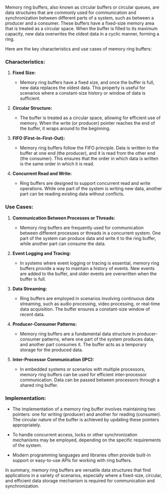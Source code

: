 Memory ring buffers, also known as circular buffers or circular queues, are data structures that are commonly used for communication and synchronization between different parts of a system, such as between a producer and a consumer. These buffers have a fixed-size memory area that is treated as a circular space. When the buffer is filled to its maximum capacity, new data overwrites the oldest data in a cyclic manner, forming a ring.

Here are the key characteristics and use cases of memory ring buffers:

### Characteristics:

1. **Fixed Size:**
   - Memory ring buffers have a fixed size, and once the buffer is full, new data replaces the oldest data. This property is useful for scenarios where a constant-size history or window of data is sufficient.

2. **Circular Structure:**
   - The buffer is treated as a circular space, allowing for efficient use of memory. When the write (or producer) pointer reaches the end of the buffer, it wraps around to the beginning.

3. **FIFO (First-In-First-Out):**
   - Memory ring buffers follow the FIFO principle. Data is written to the buffer at one end (the producer), and it is read from the other end (the consumer). This ensures that the order in which data is written is the same order in which it is read.

4. **Concurrent Read and Write:**
   - Ring buffers are designed to support concurrent read and write operations. While one part of the system is writing new data, another part can be reading existing data without conflicts.

### Use Cases:

1. **Communication Between Processes or Threads:**
   - Memory ring buffers are frequently used for communication between different processes or threads in a concurrent system. One part of the system can produce data and write it to the ring buffer, while another part can consume the data.

2. **Event Logging and Tracing:**
   - In systems where event logging or tracing is essential, memory ring buffers provide a way to maintain a history of events. New events are added to the buffer, and older events are overwritten when the buffer is full.

3. **Data Streaming:**
   - Ring buffers are employed in scenarios involving continuous data streaming, such as audio processing, video processing, or real-time data acquisition. The buffer ensures a constant-size window of recent data.

4. **Producer-Consumer Patterns:**
   - Memory ring buffers are a fundamental data structure in producer-consumer patterns, where one part of the system produces data, and another part consumes it. The buffer acts as a temporary storage for the produced data.

5. **Inter-Processor Communication (IPC):**
   - In embedded systems or scenarios with multiple processors, memory ring buffers can be used for efficient inter-processor communication. Data can be passed between processors through a shared ring buffer.

### Implementation:

- The implementation of a memory ring buffer involves maintaining two pointers: one for writing (producer) and another for reading (consumer). The circular nature of the buffer is achieved by updating these pointers appropriately.
  
- To handle concurrent access, locks or other synchronization mechanisms may be employed, depending on the specific requirements of the system.

- Modern programming languages and libraries often provide built-in support or easy-to-use APIs for working with ring buffers.

In summary, memory ring buffers are versatile data structures that find applications in a variety of scenarios, especially where a fixed-size, circular, and efficient data storage mechanism is required for communication and synchronization.